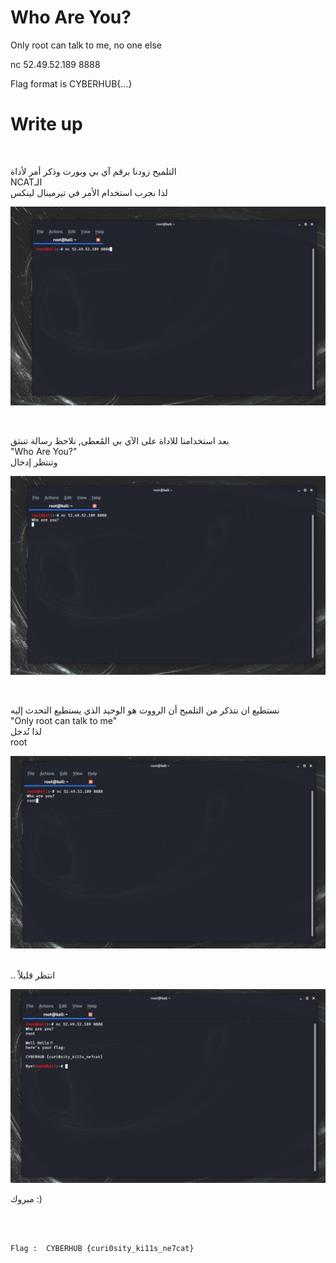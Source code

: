 # Who Are You?

Only root can talk to me, no one else

nc 52.49.52.189 8888

Flag format is CYBERHUB{...}

# Write up
<br />

التلميح زودنا برقم آي بي وبورت وذكر أمر لأداة
<br />
NCATالـ
<br />
لذا نجرب استخدام الأمر في تيرمينال لينكس


![source](1.JPG)

<br />

بعد استخدامنا للاداة على الآي بي المًعطى, نلاحظ رسالة تنبثق
<br />
"Who Are You?" 
<br />
وتنتظر إدخال
 
![php](2.JPG)

<br />

نستطيع ان نتذكر من التلميح أن الرووت هو الوحيد الذي يستطيع التحدث إليه 
<br />
"Only root can talk to me" 
<br />
لذا نُدخل
<br />
root 

![source](3.JPG)

<br />
.. انتظر قليلاً

![flag](4.JPG)
<br />

مبروك :)

<br />
<br />

```
Flag :  CYBERHUB {curi0sity_ki11s_ne7cat}
```
